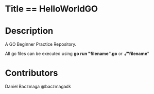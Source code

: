 # Title == HelloWorldGO

# Description
A GO Beginner Practice Repository. 

All go files can be executed using <b>go run "filename".go</b> or <b>./"filename"</b>

# Contributors
Daniel Baczmaga @baczmagadk
